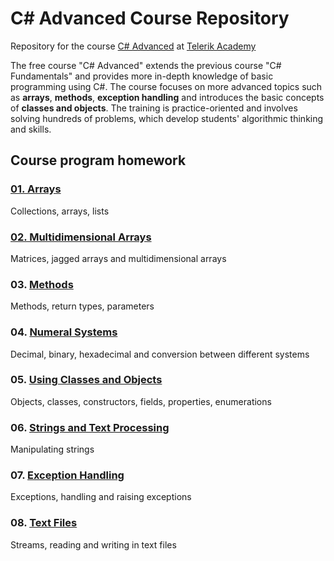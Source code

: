 # C# Advanced Course Repository
Repository for the course [C# Advanced](https://github.com/TelerikAcademy/CSharp-Part-2) at [Telerik Academy](https://github.com/TelerikAcademy)

The free course "C# Advanced" extends the previous course "C# Fundamentals" and provides more in-depth knowledge of basic programming using C#. The course focuses on more advanced topics such as **arrays**, **methods**, **exception handling** and introduces the basic concepts of **classes and objects**. The training is practice-oriented and involves solving hundreds of problems, which develop students' algorithmic thinking and skills.

## Course program homework

### [01. Arrays](https://github.com/tpulkov/CSharp-Part2/tree/master/homework/01.Arrays/01.Arrays)

Collections, arrays, lists

### [02. Multidimensional Arrays](https://github.com/tpulkov/CSharp-Part2/tree/master/homework/02.Multidimensional%20Arrays)

Matrices, jagged arrays and multidimensional arrays

### 03. [Methods](https://github.com/tpulkov/CSharp-Part2/tree/master/homework/03.Methods)

Methods, return types, parameters

### 04. [Numeral Systems](https://github.com/tpulkov/CSharp-Part2/tree/master/homework/04.Numeral%20Systems)

Decimal, binary, hexadecimal and conversion between different systems

### 05. [Using Classes and Objects](https://github.com/tpulkov/CSharp-Part2/tree/master/homework/05.Using%20Classes%20and%20Objects)

Objects, classes, constructors, fields, properties, enumerations

### 06. [Strings and Text Processing](https://github.com/tpulkov/CSharp-Part2/tree/master/homework/05.Strings%20and%20Text%20Processing)

Manipulating strings

### 07. [Exception Handling](https://github.com/tpulkov/CSharp-Part2/tree/master/homework/05.Exception%20Headling)

Exceptions, handling and raising exceptions

### 08. [Text Files](https://github.com/tpulkov/CSharp-Part2/tree/master/homework/05.Text%20Files)

Streams, reading and writing in text files
